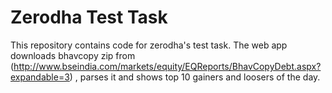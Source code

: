 # Zerodha Test Task

This repository contains code for zerodha's test task. The web app downloads bhavcopy zip from (http://www.bseindia.com/markets/equity/EQReports/BhavCopyDebt.aspx?expandable=3) , parses it and shows top 10 gainers and loosers of the day.

